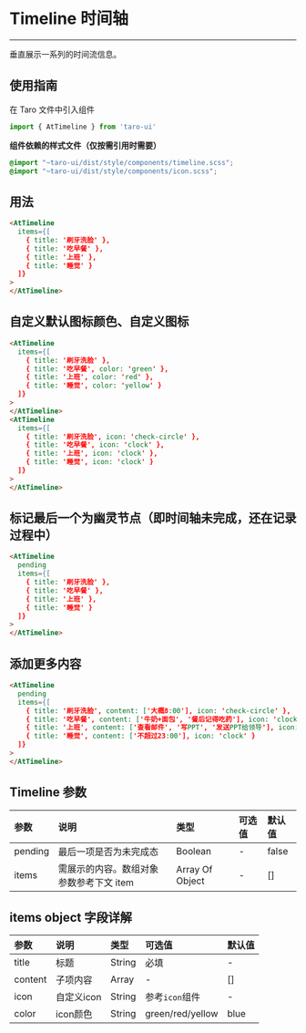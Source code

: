 # Timeline 时间轴

------

垂直展示一系列的时间流信息。

## 使用指南

在 Taro 文件中引入组件

```js
import { AtTimeline } from 'taro-ui'
```

**组件依赖的样式文件（仅按需引用时需要）**

```scss
@import "~taro-ui/dist/style/components/timeline.scss";
@import "~taro-ui/dist/style/components/icon.scss";
```

## 用法

```html
<AtTimeline 
  items={[
    { title: '刷牙洗脸' }, 
    { title: '吃早餐' }, 
    { title: '上班' }, 
    { title: '睡觉' }
  ]}
>
</AtTimeline>
```

## 自定义默认图标颜色、自定义图标

```html
<AtTimeline 
  items={[
    { title: '刷牙洗脸' }, 
    { title: '吃早餐', color: 'green' }, 
    { title: '上班', color: 'red' }, 
    { title: '睡觉', color: 'yellow' }
  ]}
>
</AtTimeline>
<AtTimeline 
  items={[
    { title: '刷牙洗脸', icon: 'check-circle' }, 
    { title: '吃早餐', icon: 'clock' }, 
    { title: '上班', icon: 'clock' }, 
    { title: '睡觉', icon: 'clock' }
  ]}
>
</AtTimeline>
```

## 标记最后一个为幽灵节点（即时间轴未完成，还在记录过程中）

```html
<AtTimeline 
  pending 
  items={[
    { title: '刷牙洗脸' }, 
    { title: '吃早餐' }, 
    { title: '上班' }, 
    { title: '睡觉' }
  ]}
>
</AtTimeline>
```

## 添加更多内容

```html
<AtTimeline 
  pending 
  items={[
    { title: '刷牙洗脸', content: ['大概8:00'], icon: 'check-circle' }, 
    { title: '吃早餐', content: ['牛奶+面包', '餐后记得吃药'], icon: 'clock' }, 
    { title: '上班', content: ['查看邮件', '写PPT', '发送PPT给领导'], icon: 'clock' }, 
    { title: '睡觉', content: ['不超过23:00'], icon: 'clock' }
  ]}
>
</AtTimeline>
```

## Timeline 参数

| 参数    | 说明                                    | 类型            | 可选值 | 默认值 |
| :------ | :-------------------------------------- | :-------------- | :----- | :----- |
| pending | 最后一项是否为未完成态                  | Boolean         | -      | false  |
| items   | 需展示的内容。数组对象参数参考下文 item | Array Of Object | -      | []     |

## items object 字段详解

| 参数    | 说明       | 类型   | 可选值           | 默认值 |
| :------ | :--------- | :----- | :--------------- | :----- |
| title   | 标题       | String | 必填             | -      |
| content | 子项内容   | Array  | -                | []     |
| icon    | 自定义icon | String | 参考`icon`组件   | -      |
| color   | icon颜色   | String | green/red/yellow | blue   |